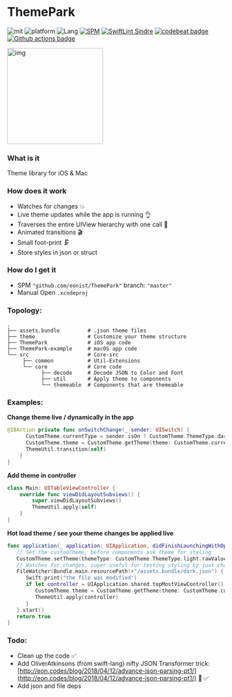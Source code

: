 # ThemePark
![mit](https://img.shields.io/badge/License-MIT-brightgreen.svg)
![platform](https://img.shields.io/badge/Platform-iOS/macOS-blue.svg)
![Lang](https://img.shields.io/badge/Language-Swift%205.0-orange.svg)
[![SPM](https://img.shields.io/badge/Carthage-compatible-4BC51D.svg?style=flat)](https://github.com/apple/swift)
[![SwiftLint Sindre](https://img.shields.io/badge/SwiftLint-Sindre-hotpink.svg)](https://github.com/sindresorhus/swiftlint-sindre)
[![codebeat badge](https://codebeat.co/badges/947d25d2-2794-4a19-a25c-95f0d501e2e7)](https://codebeat.co/projects/github-com-eonist-themepark-master)
[![Github actions badge](https://badgen.net/github/checks/eonist/ThemePark?icon=github&label=Build%20Status)](https://github.com/eonist/ThemePark/actions)

<img width="222" alt="img" src="https://rawgit.com/stylekit/img/master/ThemeLib.gif">  

### What is it
Theme library for iOS & Mac

### How does it work
- Watches for changes 💥
- Live theme updates while the app is running 👌
- Traverses the entire UIView hierarchy with one call 🤯
- Animated transitions 🎬
- Small foot-print 🗜
- Store styles in json or struct

### How do I get it
- SPM `"github.com/eonist/ThemePark"` branch: `"master"`
- Manual Open `.xcodeproj`

### Topology:
    .
    ├── assets.bundle         # .json theme files
    ├── theme                 # Customize your theme structure
    ├── ThemePark             # iOS app code
    ├── ThemePark-example     # macOS app code
    └── src                   # Core-src
         ├── common           # Util-Extensions
         └── core             # Core code
               ├── decode     # Decode JSON to Color and Font
               ├── util       # Apply theme to components
               └── themeable  # Components that are themeable

### Examples:

**Change theme live / dynamically in the app**
```swift
@IBAction private func onSwitchChange(_ sender: UISwitch) {
      CustomTheme.currentType = sender.isOn ? CustomTheme.ThemeType.dark.rawValue : CustomTheme.ThemeType.light.rawValue
      CustomTheme.theme = CustomTheme.getTheme(theme: CustomTheme.currentType)
      ThemeUtil.transition(self)
    }
}
```

**Add theme in controller**
```swift
class Main: UITableViewController {
    override func viewDidLayoutSubviews() {
        super.viewDidLayoutSubviews()
        ThemeUtil.apply(self)
    }
}
```

**Hot load theme / see your theme changes be applied live**
```swift
func application(_ application: UIApplication, didFinishLaunchingWithOptions launchOptions: [UIApplication.LaunchOptionsKey: Any]?) -> Bool {
   // Set the customTheme, before components ask Theme for styling
   CustomTheme.setTheme(themeType: CustomTheme.ThemeType.light.rawValue) // set init theme
   // Watches for changes, super useful for testing styling by just changing the json doc
   FileWatcher(Bundle.main.resourcePath!+"/assets.bundle/dark.json") {
      Swift.print("the file was modified")
      if let controller = UIApplication.shared.topMostViewController() {
         CustomTheme.theme = CustomTheme.getTheme(theme: CustomTheme.currentType)//update the theme
         ThemeUtil.apply(controller)
      }
   }.start()
   return true
}
```

### Todo:
- Clean up the code ✅
- Add OliverAtkinsons (from swift-lang) nifty JSON Transformer trick: [http://eon.codes/blog/2018/04/12/advance-json-parsing-pt1/](http://eon.codes/blog/2018/04/12/advance-json-parsing-pt1/) 👊 ✅
- Add json and file deps
